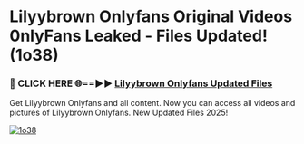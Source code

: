 # Lilyybrown Onlyfans Original Videos 0nlyFans Leaked - Files Updated! (1o38)

<h3>🔴 CLICK HERE 🌐==►► <a href="https://tinyurl.com/2jnfzry5" rel="nofollow">Lilyybrown Onlyfans Updated Files</a></h3>

Get Lilyybrown Onlyfans and all content. Now you can access all videos and pictures of Lilyybrown Onlyfans. New Updated Files 2025!

[![1o38](https://i.imgur.com/GyGTBgg.gif)](https://tinyurl.com/2jnfzry5)
